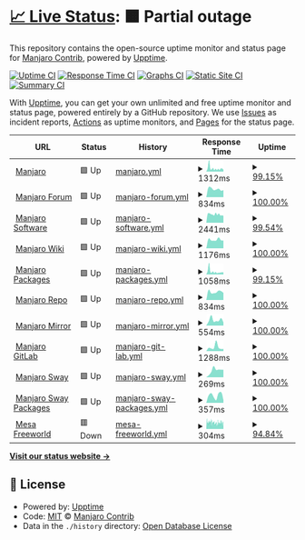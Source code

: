 # [📈 Live Status](https://uptime.manjaro.download): <!--live status--> **🟧 Partial outage**

This repository contains the open-source uptime monitor and status page for [Manjaro Contrib](https://uptime.manjaro.download), powered by [Upptime](https://github.com/upptime/upptime).

[![Uptime CI](https://github.com/manjaro-contrib/upptime/workflows/Uptime%20CI/badge.svg)](https://github.com/manjaro-contrib/upptime/actions?query=workflow%3A%22Uptime+CI%22)
[![Response Time CI](https://github.com/manjaro-contrib/upptime/workflows/Response%20Time%20CI/badge.svg)](https://github.com/manjaro-contrib/upptime/actions?query=workflow%3A%22Response+Time+CI%22)
[![Graphs CI](https://github.com/manjaro-contrib/upptime/workflows/Graphs%20CI/badge.svg)](https://github.com/manjaro-contrib/upptime/actions?query=workflow%3A%22Graphs+CI%22)
[![Static Site CI](https://github.com/manjaro-contrib/upptime/workflows/Static%20Site%20CI/badge.svg)](https://github.com/manjaro-contrib/upptime/actions?query=workflow%3A%22Static+Site+CI%22)
[![Summary CI](https://github.com/manjaro-contrib/upptime/workflows/Summary%20CI/badge.svg)](https://github.com/manjaro-contrib/upptime/actions?query=workflow%3A%22Summary+CI%22)

With [Upptime](https://upptime.js.org), you can get your own unlimited and free uptime monitor and status page, powered entirely by a GitHub repository. We use [Issues](https://github.com/manjaro-contrib/upptime/issues) as incident reports, [Actions](https://github.com/manjaro-contrib/upptime/actions) as uptime monitors, and [Pages](https://uptime.manjaro.download) for the status page.

<!--start: status pages-->
<!-- This summary is generated by Upptime (https://github.com/upptime/upptime) -->
<!-- Do not edit this manually, your changes will be overwritten -->
<!-- prettier-ignore -->
| URL | Status | History | Response Time | Uptime |
| --- | ------ | ------- | ------------- | ------ |
| <img alt="" src="https://icons.duckduckgo.com/ip3/manjaro.org.ico" height="13"> [Manjaro](https://manjaro.org) | 🟩 Up | [manjaro.yml](https://github.com/manjaro-contrib/upptime/commits/HEAD/history/manjaro.yml) | <details><summary><img alt="Response time graph" src="./graphs/manjaro/response-time-week.png" height="20"> 1312ms</summary><br><a href="https://status.manjaro.org/history/manjaro"><img alt="Response time 1453" src="https://img.shields.io/endpoint?url=https%3A%2F%2Fraw.githubusercontent.com%2Fmanjaro-contrib%2Fupptime%2FHEAD%2Fapi%2Fmanjaro%2Fresponse-time.json"></a><br><a href="https://status.manjaro.org/history/manjaro"><img alt="24-hour response time 760" src="https://img.shields.io/endpoint?url=https%3A%2F%2Fraw.githubusercontent.com%2Fmanjaro-contrib%2Fupptime%2FHEAD%2Fapi%2Fmanjaro%2Fresponse-time-day.json"></a><br><a href="https://status.manjaro.org/history/manjaro"><img alt="7-day response time 1312" src="https://img.shields.io/endpoint?url=https%3A%2F%2Fraw.githubusercontent.com%2Fmanjaro-contrib%2Fupptime%2FHEAD%2Fapi%2Fmanjaro%2Fresponse-time-week.json"></a><br><a href="https://status.manjaro.org/history/manjaro"><img alt="30-day response time 1182" src="https://img.shields.io/endpoint?url=https%3A%2F%2Fraw.githubusercontent.com%2Fmanjaro-contrib%2Fupptime%2FHEAD%2Fapi%2Fmanjaro%2Fresponse-time-month.json"></a><br><a href="https://status.manjaro.org/history/manjaro"><img alt="1-year response time 1453" src="https://img.shields.io/endpoint?url=https%3A%2F%2Fraw.githubusercontent.com%2Fmanjaro-contrib%2Fupptime%2FHEAD%2Fapi%2Fmanjaro%2Fresponse-time-year.json"></a></details> | <details><summary><a href="https://status.manjaro.org/history/manjaro">99.15%</a></summary><a href="https://status.manjaro.org/history/manjaro"><img alt="All-time uptime 98.99%" src="https://img.shields.io/endpoint?url=https%3A%2F%2Fraw.githubusercontent.com%2Fmanjaro-contrib%2Fupptime%2FHEAD%2Fapi%2Fmanjaro%2Fuptime.json"></a><br><a href="https://status.manjaro.org/history/manjaro"><img alt="24-hour uptime 100.00%" src="https://img.shields.io/endpoint?url=https%3A%2F%2Fraw.githubusercontent.com%2Fmanjaro-contrib%2Fupptime%2FHEAD%2Fapi%2Fmanjaro%2Fuptime-day.json"></a><br><a href="https://status.manjaro.org/history/manjaro"><img alt="7-day uptime 99.15%" src="https://img.shields.io/endpoint?url=https%3A%2F%2Fraw.githubusercontent.com%2Fmanjaro-contrib%2Fupptime%2FHEAD%2Fapi%2Fmanjaro%2Fuptime-week.json"></a><br><a href="https://status.manjaro.org/history/manjaro"><img alt="30-day uptime 99.55%" src="https://img.shields.io/endpoint?url=https%3A%2F%2Fraw.githubusercontent.com%2Fmanjaro-contrib%2Fupptime%2FHEAD%2Fapi%2Fmanjaro%2Fuptime-month.json"></a><br><a href="https://status.manjaro.org/history/manjaro"><img alt="1-year uptime 98.99%" src="https://img.shields.io/endpoint?url=https%3A%2F%2Fraw.githubusercontent.com%2Fmanjaro-contrib%2Fupptime%2FHEAD%2Fapi%2Fmanjaro%2Fuptime-year.json"></a></details>
| <img alt="" src="https://icons.duckduckgo.com/ip3/forum.manjaro.org.ico" height="13"> [Manjaro Forum](https://forum.manjaro.org) | 🟩 Up | [manjaro-forum.yml](https://github.com/manjaro-contrib/upptime/commits/HEAD/history/manjaro-forum.yml) | <details><summary><img alt="Response time graph" src="./graphs/manjaro-forum/response-time-week.png" height="20"> 834ms</summary><br><a href="https://status.manjaro.org/history/manjaro-forum"><img alt="Response time 954" src="https://img.shields.io/endpoint?url=https%3A%2F%2Fraw.githubusercontent.com%2Fmanjaro-contrib%2Fupptime%2FHEAD%2Fapi%2Fmanjaro-forum%2Fresponse-time.json"></a><br><a href="https://status.manjaro.org/history/manjaro-forum"><img alt="24-hour response time 724" src="https://img.shields.io/endpoint?url=https%3A%2F%2Fraw.githubusercontent.com%2Fmanjaro-contrib%2Fupptime%2FHEAD%2Fapi%2Fmanjaro-forum%2Fresponse-time-day.json"></a><br><a href="https://status.manjaro.org/history/manjaro-forum"><img alt="7-day response time 834" src="https://img.shields.io/endpoint?url=https%3A%2F%2Fraw.githubusercontent.com%2Fmanjaro-contrib%2Fupptime%2FHEAD%2Fapi%2Fmanjaro-forum%2Fresponse-time-week.json"></a><br><a href="https://status.manjaro.org/history/manjaro-forum"><img alt="30-day response time 857" src="https://img.shields.io/endpoint?url=https%3A%2F%2Fraw.githubusercontent.com%2Fmanjaro-contrib%2Fupptime%2FHEAD%2Fapi%2Fmanjaro-forum%2Fresponse-time-month.json"></a><br><a href="https://status.manjaro.org/history/manjaro-forum"><img alt="1-year response time 954" src="https://img.shields.io/endpoint?url=https%3A%2F%2Fraw.githubusercontent.com%2Fmanjaro-contrib%2Fupptime%2FHEAD%2Fapi%2Fmanjaro-forum%2Fresponse-time-year.json"></a></details> | <details><summary><a href="https://status.manjaro.org/history/manjaro-forum">100.00%</a></summary><a href="https://status.manjaro.org/history/manjaro-forum"><img alt="All-time uptime 99.64%" src="https://img.shields.io/endpoint?url=https%3A%2F%2Fraw.githubusercontent.com%2Fmanjaro-contrib%2Fupptime%2FHEAD%2Fapi%2Fmanjaro-forum%2Fuptime.json"></a><br><a href="https://status.manjaro.org/history/manjaro-forum"><img alt="24-hour uptime 100.00%" src="https://img.shields.io/endpoint?url=https%3A%2F%2Fraw.githubusercontent.com%2Fmanjaro-contrib%2Fupptime%2FHEAD%2Fapi%2Fmanjaro-forum%2Fuptime-day.json"></a><br><a href="https://status.manjaro.org/history/manjaro-forum"><img alt="7-day uptime 100.00%" src="https://img.shields.io/endpoint?url=https%3A%2F%2Fraw.githubusercontent.com%2Fmanjaro-contrib%2Fupptime%2FHEAD%2Fapi%2Fmanjaro-forum%2Fuptime-week.json"></a><br><a href="https://status.manjaro.org/history/manjaro-forum"><img alt="30-day uptime 100.00%" src="https://img.shields.io/endpoint?url=https%3A%2F%2Fraw.githubusercontent.com%2Fmanjaro-contrib%2Fupptime%2FHEAD%2Fapi%2Fmanjaro-forum%2Fuptime-month.json"></a><br><a href="https://status.manjaro.org/history/manjaro-forum"><img alt="1-year uptime 99.64%" src="https://img.shields.io/endpoint?url=https%3A%2F%2Fraw.githubusercontent.com%2Fmanjaro-contrib%2Fupptime%2FHEAD%2Fapi%2Fmanjaro-forum%2Fuptime-year.json"></a></details>
| <img alt="" src="https://icons.duckduckgo.com/ip3/software.manjaro.org.ico" height="13"> [Manjaro Software](https://software.manjaro.org) | 🟩 Up | [manjaro-software.yml](https://github.com/manjaro-contrib/upptime/commits/HEAD/history/manjaro-software.yml) | <details><summary><img alt="Response time graph" src="./graphs/manjaro-software/response-time-week.png" height="20"> 2441ms</summary><br><a href="https://status.manjaro.org/history/manjaro-software"><img alt="Response time 2268" src="https://img.shields.io/endpoint?url=https%3A%2F%2Fraw.githubusercontent.com%2Fmanjaro-contrib%2Fupptime%2FHEAD%2Fapi%2Fmanjaro-software%2Fresponse-time.json"></a><br><a href="https://status.manjaro.org/history/manjaro-software"><img alt="24-hour response time 2157" src="https://img.shields.io/endpoint?url=https%3A%2F%2Fraw.githubusercontent.com%2Fmanjaro-contrib%2Fupptime%2FHEAD%2Fapi%2Fmanjaro-software%2Fresponse-time-day.json"></a><br><a href="https://status.manjaro.org/history/manjaro-software"><img alt="7-day response time 2441" src="https://img.shields.io/endpoint?url=https%3A%2F%2Fraw.githubusercontent.com%2Fmanjaro-contrib%2Fupptime%2FHEAD%2Fapi%2Fmanjaro-software%2Fresponse-time-week.json"></a><br><a href="https://status.manjaro.org/history/manjaro-software"><img alt="30-day response time 2156" src="https://img.shields.io/endpoint?url=https%3A%2F%2Fraw.githubusercontent.com%2Fmanjaro-contrib%2Fupptime%2FHEAD%2Fapi%2Fmanjaro-software%2Fresponse-time-month.json"></a><br><a href="https://status.manjaro.org/history/manjaro-software"><img alt="1-year response time 2268" src="https://img.shields.io/endpoint?url=https%3A%2F%2Fraw.githubusercontent.com%2Fmanjaro-contrib%2Fupptime%2FHEAD%2Fapi%2Fmanjaro-software%2Fresponse-time-year.json"></a></details> | <details><summary><a href="https://status.manjaro.org/history/manjaro-software">99.54%</a></summary><a href="https://status.manjaro.org/history/manjaro-software"><img alt="All-time uptime 99.56%" src="https://img.shields.io/endpoint?url=https%3A%2F%2Fraw.githubusercontent.com%2Fmanjaro-contrib%2Fupptime%2FHEAD%2Fapi%2Fmanjaro-software%2Fuptime.json"></a><br><a href="https://status.manjaro.org/history/manjaro-software"><img alt="24-hour uptime 98.59%" src="https://img.shields.io/endpoint?url=https%3A%2F%2Fraw.githubusercontent.com%2Fmanjaro-contrib%2Fupptime%2FHEAD%2Fapi%2Fmanjaro-software%2Fuptime-day.json"></a><br><a href="https://status.manjaro.org/history/manjaro-software"><img alt="7-day uptime 99.54%" src="https://img.shields.io/endpoint?url=https%3A%2F%2Fraw.githubusercontent.com%2Fmanjaro-contrib%2Fupptime%2FHEAD%2Fapi%2Fmanjaro-software%2Fuptime-week.json"></a><br><a href="https://status.manjaro.org/history/manjaro-software"><img alt="30-day uptime 99.57%" src="https://img.shields.io/endpoint?url=https%3A%2F%2Fraw.githubusercontent.com%2Fmanjaro-contrib%2Fupptime%2FHEAD%2Fapi%2Fmanjaro-software%2Fuptime-month.json"></a><br><a href="https://status.manjaro.org/history/manjaro-software"><img alt="1-year uptime 99.56%" src="https://img.shields.io/endpoint?url=https%3A%2F%2Fraw.githubusercontent.com%2Fmanjaro-contrib%2Fupptime%2FHEAD%2Fapi%2Fmanjaro-software%2Fuptime-year.json"></a></details>
| <img alt="" src="https://icons.duckduckgo.com/ip3/wiki.manjaro.org.ico" height="13"> [Manjaro Wiki](https://wiki.manjaro.org) | 🟩 Up | [manjaro-wiki.yml](https://github.com/manjaro-contrib/upptime/commits/HEAD/history/manjaro-wiki.yml) | <details><summary><img alt="Response time graph" src="./graphs/manjaro-wiki/response-time-week.png" height="20"> 1176ms</summary><br><a href="https://status.manjaro.org/history/manjaro-wiki"><img alt="Response time 1294" src="https://img.shields.io/endpoint?url=https%3A%2F%2Fraw.githubusercontent.com%2Fmanjaro-contrib%2Fupptime%2FHEAD%2Fapi%2Fmanjaro-wiki%2Fresponse-time.json"></a><br><a href="https://status.manjaro.org/history/manjaro-wiki"><img alt="24-hour response time 1069" src="https://img.shields.io/endpoint?url=https%3A%2F%2Fraw.githubusercontent.com%2Fmanjaro-contrib%2Fupptime%2FHEAD%2Fapi%2Fmanjaro-wiki%2Fresponse-time-day.json"></a><br><a href="https://status.manjaro.org/history/manjaro-wiki"><img alt="7-day response time 1176" src="https://img.shields.io/endpoint?url=https%3A%2F%2Fraw.githubusercontent.com%2Fmanjaro-contrib%2Fupptime%2FHEAD%2Fapi%2Fmanjaro-wiki%2Fresponse-time-week.json"></a><br><a href="https://status.manjaro.org/history/manjaro-wiki"><img alt="30-day response time 1327" src="https://img.shields.io/endpoint?url=https%3A%2F%2Fraw.githubusercontent.com%2Fmanjaro-contrib%2Fupptime%2FHEAD%2Fapi%2Fmanjaro-wiki%2Fresponse-time-month.json"></a><br><a href="https://status.manjaro.org/history/manjaro-wiki"><img alt="1-year response time 1294" src="https://img.shields.io/endpoint?url=https%3A%2F%2Fraw.githubusercontent.com%2Fmanjaro-contrib%2Fupptime%2FHEAD%2Fapi%2Fmanjaro-wiki%2Fresponse-time-year.json"></a></details> | <details><summary><a href="https://status.manjaro.org/history/manjaro-wiki">100.00%</a></summary><a href="https://status.manjaro.org/history/manjaro-wiki"><img alt="All-time uptime 99.80%" src="https://img.shields.io/endpoint?url=https%3A%2F%2Fraw.githubusercontent.com%2Fmanjaro-contrib%2Fupptime%2FHEAD%2Fapi%2Fmanjaro-wiki%2Fuptime.json"></a><br><a href="https://status.manjaro.org/history/manjaro-wiki"><img alt="24-hour uptime 100.00%" src="https://img.shields.io/endpoint?url=https%3A%2F%2Fraw.githubusercontent.com%2Fmanjaro-contrib%2Fupptime%2FHEAD%2Fapi%2Fmanjaro-wiki%2Fuptime-day.json"></a><br><a href="https://status.manjaro.org/history/manjaro-wiki"><img alt="7-day uptime 100.00%" src="https://img.shields.io/endpoint?url=https%3A%2F%2Fraw.githubusercontent.com%2Fmanjaro-contrib%2Fupptime%2FHEAD%2Fapi%2Fmanjaro-wiki%2Fuptime-week.json"></a><br><a href="https://status.manjaro.org/history/manjaro-wiki"><img alt="30-day uptime 100.00%" src="https://img.shields.io/endpoint?url=https%3A%2F%2Fraw.githubusercontent.com%2Fmanjaro-contrib%2Fupptime%2FHEAD%2Fapi%2Fmanjaro-wiki%2Fuptime-month.json"></a><br><a href="https://status.manjaro.org/history/manjaro-wiki"><img alt="1-year uptime 99.80%" src="https://img.shields.io/endpoint?url=https%3A%2F%2Fraw.githubusercontent.com%2Fmanjaro-contrib%2Fupptime%2FHEAD%2Fapi%2Fmanjaro-wiki%2Fuptime-year.json"></a></details>
| <img alt="" src="https://icons.duckduckgo.com/ip3/packages.manjaro.org.ico" height="13"> [Manjaro Packages](https://packages.manjaro.org) | 🟩 Up | [manjaro-packages.yml](https://github.com/manjaro-contrib/upptime/commits/HEAD/history/manjaro-packages.yml) | <details><summary><img alt="Response time graph" src="./graphs/manjaro-packages/response-time-week.png" height="20"> 1058ms</summary><br><a href="https://status.manjaro.org/history/manjaro-packages"><img alt="Response time 1462" src="https://img.shields.io/endpoint?url=https%3A%2F%2Fraw.githubusercontent.com%2Fmanjaro-contrib%2Fupptime%2FHEAD%2Fapi%2Fmanjaro-packages%2Fresponse-time.json"></a><br><a href="https://status.manjaro.org/history/manjaro-packages"><img alt="24-hour response time 781" src="https://img.shields.io/endpoint?url=https%3A%2F%2Fraw.githubusercontent.com%2Fmanjaro-contrib%2Fupptime%2FHEAD%2Fapi%2Fmanjaro-packages%2Fresponse-time-day.json"></a><br><a href="https://status.manjaro.org/history/manjaro-packages"><img alt="7-day response time 1058" src="https://img.shields.io/endpoint?url=https%3A%2F%2Fraw.githubusercontent.com%2Fmanjaro-contrib%2Fupptime%2FHEAD%2Fapi%2Fmanjaro-packages%2Fresponse-time-week.json"></a><br><a href="https://status.manjaro.org/history/manjaro-packages"><img alt="30-day response time 926" src="https://img.shields.io/endpoint?url=https%3A%2F%2Fraw.githubusercontent.com%2Fmanjaro-contrib%2Fupptime%2FHEAD%2Fapi%2Fmanjaro-packages%2Fresponse-time-month.json"></a><br><a href="https://status.manjaro.org/history/manjaro-packages"><img alt="1-year response time 1462" src="https://img.shields.io/endpoint?url=https%3A%2F%2Fraw.githubusercontent.com%2Fmanjaro-contrib%2Fupptime%2FHEAD%2Fapi%2Fmanjaro-packages%2Fresponse-time-year.json"></a></details> | <details><summary><a href="https://status.manjaro.org/history/manjaro-packages">99.15%</a></summary><a href="https://status.manjaro.org/history/manjaro-packages"><img alt="All-time uptime 98.97%" src="https://img.shields.io/endpoint?url=https%3A%2F%2Fraw.githubusercontent.com%2Fmanjaro-contrib%2Fupptime%2FHEAD%2Fapi%2Fmanjaro-packages%2Fuptime.json"></a><br><a href="https://status.manjaro.org/history/manjaro-packages"><img alt="24-hour uptime 100.00%" src="https://img.shields.io/endpoint?url=https%3A%2F%2Fraw.githubusercontent.com%2Fmanjaro-contrib%2Fupptime%2FHEAD%2Fapi%2Fmanjaro-packages%2Fuptime-day.json"></a><br><a href="https://status.manjaro.org/history/manjaro-packages"><img alt="7-day uptime 99.15%" src="https://img.shields.io/endpoint?url=https%3A%2F%2Fraw.githubusercontent.com%2Fmanjaro-contrib%2Fupptime%2FHEAD%2Fapi%2Fmanjaro-packages%2Fuptime-week.json"></a><br><a href="https://status.manjaro.org/history/manjaro-packages"><img alt="30-day uptime 99.55%" src="https://img.shields.io/endpoint?url=https%3A%2F%2Fraw.githubusercontent.com%2Fmanjaro-contrib%2Fupptime%2FHEAD%2Fapi%2Fmanjaro-packages%2Fuptime-month.json"></a><br><a href="https://status.manjaro.org/history/manjaro-packages"><img alt="1-year uptime 98.97%" src="https://img.shields.io/endpoint?url=https%3A%2F%2Fraw.githubusercontent.com%2Fmanjaro-contrib%2Fupptime%2FHEAD%2Fapi%2Fmanjaro-packages%2Fuptime-year.json"></a></details>
| <img alt="" src="https://icons.duckduckgo.com/ip3/repo.manjaro.org.ico" height="13"> [Manjaro Repo](https://repo.manjaro.org) | 🟩 Up | [manjaro-repo.yml](https://github.com/manjaro-contrib/upptime/commits/HEAD/history/manjaro-repo.yml) | <details><summary><img alt="Response time graph" src="./graphs/manjaro-repo/response-time-week.png" height="20"> 834ms</summary><br><a href="https://status.manjaro.org/history/manjaro-repo"><img alt="Response time 945" src="https://img.shields.io/endpoint?url=https%3A%2F%2Fraw.githubusercontent.com%2Fmanjaro-contrib%2Fupptime%2FHEAD%2Fapi%2Fmanjaro-repo%2Fresponse-time.json"></a><br><a href="https://status.manjaro.org/history/manjaro-repo"><img alt="24-hour response time 733" src="https://img.shields.io/endpoint?url=https%3A%2F%2Fraw.githubusercontent.com%2Fmanjaro-contrib%2Fupptime%2FHEAD%2Fapi%2Fmanjaro-repo%2Fresponse-time-day.json"></a><br><a href="https://status.manjaro.org/history/manjaro-repo"><img alt="7-day response time 834" src="https://img.shields.io/endpoint?url=https%3A%2F%2Fraw.githubusercontent.com%2Fmanjaro-contrib%2Fupptime%2FHEAD%2Fapi%2Fmanjaro-repo%2Fresponse-time-week.json"></a><br><a href="https://status.manjaro.org/history/manjaro-repo"><img alt="30-day response time 891" src="https://img.shields.io/endpoint?url=https%3A%2F%2Fraw.githubusercontent.com%2Fmanjaro-contrib%2Fupptime%2FHEAD%2Fapi%2Fmanjaro-repo%2Fresponse-time-month.json"></a><br><a href="https://status.manjaro.org/history/manjaro-repo"><img alt="1-year response time 945" src="https://img.shields.io/endpoint?url=https%3A%2F%2Fraw.githubusercontent.com%2Fmanjaro-contrib%2Fupptime%2FHEAD%2Fapi%2Fmanjaro-repo%2Fresponse-time-year.json"></a></details> | <details><summary><a href="https://status.manjaro.org/history/manjaro-repo">100.00%</a></summary><a href="https://status.manjaro.org/history/manjaro-repo"><img alt="All-time uptime 99.99%" src="https://img.shields.io/endpoint?url=https%3A%2F%2Fraw.githubusercontent.com%2Fmanjaro-contrib%2Fupptime%2FHEAD%2Fapi%2Fmanjaro-repo%2Fuptime.json"></a><br><a href="https://status.manjaro.org/history/manjaro-repo"><img alt="24-hour uptime 100.00%" src="https://img.shields.io/endpoint?url=https%3A%2F%2Fraw.githubusercontent.com%2Fmanjaro-contrib%2Fupptime%2FHEAD%2Fapi%2Fmanjaro-repo%2Fuptime-day.json"></a><br><a href="https://status.manjaro.org/history/manjaro-repo"><img alt="7-day uptime 100.00%" src="https://img.shields.io/endpoint?url=https%3A%2F%2Fraw.githubusercontent.com%2Fmanjaro-contrib%2Fupptime%2FHEAD%2Fapi%2Fmanjaro-repo%2Fuptime-week.json"></a><br><a href="https://status.manjaro.org/history/manjaro-repo"><img alt="30-day uptime 99.95%" src="https://img.shields.io/endpoint?url=https%3A%2F%2Fraw.githubusercontent.com%2Fmanjaro-contrib%2Fupptime%2FHEAD%2Fapi%2Fmanjaro-repo%2Fuptime-month.json"></a><br><a href="https://status.manjaro.org/history/manjaro-repo"><img alt="1-year uptime 99.99%" src="https://img.shields.io/endpoint?url=https%3A%2F%2Fraw.githubusercontent.com%2Fmanjaro-contrib%2Fupptime%2FHEAD%2Fapi%2Fmanjaro-repo%2Fuptime-year.json"></a></details>
| <img alt="" src="https://icons.duckduckgo.com/ip3/mirrors.manjaro.org.ico" height="13"> [Manjaro Mirror](https://mirrors.manjaro.org/repo/state) | 🟩 Up | [manjaro-mirror.yml](https://github.com/manjaro-contrib/upptime/commits/HEAD/history/manjaro-mirror.yml) | <details><summary><img alt="Response time graph" src="./graphs/manjaro-mirror/response-time-week.png" height="20"> 554ms</summary><br><a href="https://status.manjaro.org/history/manjaro-mirror"><img alt="Response time 545" src="https://img.shields.io/endpoint?url=https%3A%2F%2Fraw.githubusercontent.com%2Fmanjaro-contrib%2Fupptime%2FHEAD%2Fapi%2Fmanjaro-mirror%2Fresponse-time.json"></a><br><a href="https://status.manjaro.org/history/manjaro-mirror"><img alt="24-hour response time 315" src="https://img.shields.io/endpoint?url=https%3A%2F%2Fraw.githubusercontent.com%2Fmanjaro-contrib%2Fupptime%2FHEAD%2Fapi%2Fmanjaro-mirror%2Fresponse-time-day.json"></a><br><a href="https://status.manjaro.org/history/manjaro-mirror"><img alt="7-day response time 554" src="https://img.shields.io/endpoint?url=https%3A%2F%2Fraw.githubusercontent.com%2Fmanjaro-contrib%2Fupptime%2FHEAD%2Fapi%2Fmanjaro-mirror%2Fresponse-time-week.json"></a><br><a href="https://status.manjaro.org/history/manjaro-mirror"><img alt="30-day response time 690" src="https://img.shields.io/endpoint?url=https%3A%2F%2Fraw.githubusercontent.com%2Fmanjaro-contrib%2Fupptime%2FHEAD%2Fapi%2Fmanjaro-mirror%2Fresponse-time-month.json"></a><br><a href="https://status.manjaro.org/history/manjaro-mirror"><img alt="1-year response time 545" src="https://img.shields.io/endpoint?url=https%3A%2F%2Fraw.githubusercontent.com%2Fmanjaro-contrib%2Fupptime%2FHEAD%2Fapi%2Fmanjaro-mirror%2Fresponse-time-year.json"></a></details> | <details><summary><a href="https://status.manjaro.org/history/manjaro-mirror">100.00%</a></summary><a href="https://status.manjaro.org/history/manjaro-mirror"><img alt="All-time uptime 100.00%" src="https://img.shields.io/endpoint?url=https%3A%2F%2Fraw.githubusercontent.com%2Fmanjaro-contrib%2Fupptime%2FHEAD%2Fapi%2Fmanjaro-mirror%2Fuptime.json"></a><br><a href="https://status.manjaro.org/history/manjaro-mirror"><img alt="24-hour uptime 100.00%" src="https://img.shields.io/endpoint?url=https%3A%2F%2Fraw.githubusercontent.com%2Fmanjaro-contrib%2Fupptime%2FHEAD%2Fapi%2Fmanjaro-mirror%2Fuptime-day.json"></a><br><a href="https://status.manjaro.org/history/manjaro-mirror"><img alt="7-day uptime 100.00%" src="https://img.shields.io/endpoint?url=https%3A%2F%2Fraw.githubusercontent.com%2Fmanjaro-contrib%2Fupptime%2FHEAD%2Fapi%2Fmanjaro-mirror%2Fuptime-week.json"></a><br><a href="https://status.manjaro.org/history/manjaro-mirror"><img alt="30-day uptime 100.00%" src="https://img.shields.io/endpoint?url=https%3A%2F%2Fraw.githubusercontent.com%2Fmanjaro-contrib%2Fupptime%2FHEAD%2Fapi%2Fmanjaro-mirror%2Fuptime-month.json"></a><br><a href="https://status.manjaro.org/history/manjaro-mirror"><img alt="1-year uptime 100.00%" src="https://img.shields.io/endpoint?url=https%3A%2F%2Fraw.githubusercontent.com%2Fmanjaro-contrib%2Fupptime%2FHEAD%2Fapi%2Fmanjaro-mirror%2Fuptime-year.json"></a></details>
| <img alt="" src="https://icons.duckduckgo.com/ip3/gitlab.manjaro.org.ico" height="13"> [Manjaro GitLab](https://gitlab.manjaro.org) | 🟩 Up | [manjaro-git-lab.yml](https://github.com/manjaro-contrib/upptime/commits/HEAD/history/manjaro-git-lab.yml) | <details><summary><img alt="Response time graph" src="./graphs/manjaro-git-lab/response-time-week.png" height="20"> 1288ms</summary><br><a href="https://status.manjaro.org/history/manjaro-git-lab"><img alt="Response time 1207" src="https://img.shields.io/endpoint?url=https%3A%2F%2Fraw.githubusercontent.com%2Fmanjaro-contrib%2Fupptime%2FHEAD%2Fapi%2Fmanjaro-git-lab%2Fresponse-time.json"></a><br><a href="https://status.manjaro.org/history/manjaro-git-lab"><img alt="24-hour response time 740" src="https://img.shields.io/endpoint?url=https%3A%2F%2Fraw.githubusercontent.com%2Fmanjaro-contrib%2Fupptime%2FHEAD%2Fapi%2Fmanjaro-git-lab%2Fresponse-time-day.json"></a><br><a href="https://status.manjaro.org/history/manjaro-git-lab"><img alt="7-day response time 1288" src="https://img.shields.io/endpoint?url=https%3A%2F%2Fraw.githubusercontent.com%2Fmanjaro-contrib%2Fupptime%2FHEAD%2Fapi%2Fmanjaro-git-lab%2Fresponse-time-week.json"></a><br><a href="https://status.manjaro.org/history/manjaro-git-lab"><img alt="30-day response time 1225" src="https://img.shields.io/endpoint?url=https%3A%2F%2Fraw.githubusercontent.com%2Fmanjaro-contrib%2Fupptime%2FHEAD%2Fapi%2Fmanjaro-git-lab%2Fresponse-time-month.json"></a><br><a href="https://status.manjaro.org/history/manjaro-git-lab"><img alt="1-year response time 1207" src="https://img.shields.io/endpoint?url=https%3A%2F%2Fraw.githubusercontent.com%2Fmanjaro-contrib%2Fupptime%2FHEAD%2Fapi%2Fmanjaro-git-lab%2Fresponse-time-year.json"></a></details> | <details><summary><a href="https://status.manjaro.org/history/manjaro-git-lab">100.00%</a></summary><a href="https://status.manjaro.org/history/manjaro-git-lab"><img alt="All-time uptime 99.96%" src="https://img.shields.io/endpoint?url=https%3A%2F%2Fraw.githubusercontent.com%2Fmanjaro-contrib%2Fupptime%2FHEAD%2Fapi%2Fmanjaro-git-lab%2Fuptime.json"></a><br><a href="https://status.manjaro.org/history/manjaro-git-lab"><img alt="24-hour uptime 100.00%" src="https://img.shields.io/endpoint?url=https%3A%2F%2Fraw.githubusercontent.com%2Fmanjaro-contrib%2Fupptime%2FHEAD%2Fapi%2Fmanjaro-git-lab%2Fuptime-day.json"></a><br><a href="https://status.manjaro.org/history/manjaro-git-lab"><img alt="7-day uptime 100.00%" src="https://img.shields.io/endpoint?url=https%3A%2F%2Fraw.githubusercontent.com%2Fmanjaro-contrib%2Fupptime%2FHEAD%2Fapi%2Fmanjaro-git-lab%2Fuptime-week.json"></a><br><a href="https://status.manjaro.org/history/manjaro-git-lab"><img alt="30-day uptime 100.00%" src="https://img.shields.io/endpoint?url=https%3A%2F%2Fraw.githubusercontent.com%2Fmanjaro-contrib%2Fupptime%2FHEAD%2Fapi%2Fmanjaro-git-lab%2Fuptime-month.json"></a><br><a href="https://status.manjaro.org/history/manjaro-git-lab"><img alt="1-year uptime 99.96%" src="https://img.shields.io/endpoint?url=https%3A%2F%2Fraw.githubusercontent.com%2Fmanjaro-contrib%2Fupptime%2FHEAD%2Fapi%2Fmanjaro-git-lab%2Fuptime-year.json"></a></details>
| <img alt="" src="https://icons.duckduckgo.com/ip3/manjaro-sway.download.ico" height="13"> [Manjaro Sway](https://manjaro-sway.download) | 🟩 Up | [manjaro-sway.yml](https://github.com/manjaro-contrib/upptime/commits/HEAD/history/manjaro-sway.yml) | <details><summary><img alt="Response time graph" src="./graphs/manjaro-sway/response-time-week.png" height="20"> 269ms</summary><br><a href="https://status.manjaro.org/history/manjaro-sway"><img alt="Response time 313" src="https://img.shields.io/endpoint?url=https%3A%2F%2Fraw.githubusercontent.com%2Fmanjaro-contrib%2Fupptime%2FHEAD%2Fapi%2Fmanjaro-sway%2Fresponse-time.json"></a><br><a href="https://status.manjaro.org/history/manjaro-sway"><img alt="24-hour response time 290" src="https://img.shields.io/endpoint?url=https%3A%2F%2Fraw.githubusercontent.com%2Fmanjaro-contrib%2Fupptime%2FHEAD%2Fapi%2Fmanjaro-sway%2Fresponse-time-day.json"></a><br><a href="https://status.manjaro.org/history/manjaro-sway"><img alt="7-day response time 269" src="https://img.shields.io/endpoint?url=https%3A%2F%2Fraw.githubusercontent.com%2Fmanjaro-contrib%2Fupptime%2FHEAD%2Fapi%2Fmanjaro-sway%2Fresponse-time-week.json"></a><br><a href="https://status.manjaro.org/history/manjaro-sway"><img alt="30-day response time 331" src="https://img.shields.io/endpoint?url=https%3A%2F%2Fraw.githubusercontent.com%2Fmanjaro-contrib%2Fupptime%2FHEAD%2Fapi%2Fmanjaro-sway%2Fresponse-time-month.json"></a><br><a href="https://status.manjaro.org/history/manjaro-sway"><img alt="1-year response time 313" src="https://img.shields.io/endpoint?url=https%3A%2F%2Fraw.githubusercontent.com%2Fmanjaro-contrib%2Fupptime%2FHEAD%2Fapi%2Fmanjaro-sway%2Fresponse-time-year.json"></a></details> | <details><summary><a href="https://status.manjaro.org/history/manjaro-sway">100.00%</a></summary><a href="https://status.manjaro.org/history/manjaro-sway"><img alt="All-time uptime 99.97%" src="https://img.shields.io/endpoint?url=https%3A%2F%2Fraw.githubusercontent.com%2Fmanjaro-contrib%2Fupptime%2FHEAD%2Fapi%2Fmanjaro-sway%2Fuptime.json"></a><br><a href="https://status.manjaro.org/history/manjaro-sway"><img alt="24-hour uptime 100.00%" src="https://img.shields.io/endpoint?url=https%3A%2F%2Fraw.githubusercontent.com%2Fmanjaro-contrib%2Fupptime%2FHEAD%2Fapi%2Fmanjaro-sway%2Fuptime-day.json"></a><br><a href="https://status.manjaro.org/history/manjaro-sway"><img alt="7-day uptime 100.00%" src="https://img.shields.io/endpoint?url=https%3A%2F%2Fraw.githubusercontent.com%2Fmanjaro-contrib%2Fupptime%2FHEAD%2Fapi%2Fmanjaro-sway%2Fuptime-week.json"></a><br><a href="https://status.manjaro.org/history/manjaro-sway"><img alt="30-day uptime 100.00%" src="https://img.shields.io/endpoint?url=https%3A%2F%2Fraw.githubusercontent.com%2Fmanjaro-contrib%2Fupptime%2FHEAD%2Fapi%2Fmanjaro-sway%2Fuptime-month.json"></a><br><a href="https://status.manjaro.org/history/manjaro-sway"><img alt="1-year uptime 99.97%" src="https://img.shields.io/endpoint?url=https%3A%2F%2Fraw.githubusercontent.com%2Fmanjaro-contrib%2Fupptime%2FHEAD%2Fapi%2Fmanjaro-sway%2Fuptime-year.json"></a></details>
| <img alt="" src="https://icons.duckduckgo.com/ip3/packages.manjaro-sway.download.ico" height="13"> [Manjaro Sway Packages](https://packages.manjaro-sway.download) | 🟩 Up | [manjaro-sway-packages.yml](https://github.com/manjaro-contrib/upptime/commits/HEAD/history/manjaro-sway-packages.yml) | <details><summary><img alt="Response time graph" src="./graphs/manjaro-sway-packages/response-time-week.png" height="20"> 357ms</summary><br><a href="https://status.manjaro.org/history/manjaro-sway-packages"><img alt="Response time 338" src="https://img.shields.io/endpoint?url=https%3A%2F%2Fraw.githubusercontent.com%2Fmanjaro-contrib%2Fupptime%2FHEAD%2Fapi%2Fmanjaro-sway-packages%2Fresponse-time.json"></a><br><a href="https://status.manjaro.org/history/manjaro-sway-packages"><img alt="24-hour response time 127" src="https://img.shields.io/endpoint?url=https%3A%2F%2Fraw.githubusercontent.com%2Fmanjaro-contrib%2Fupptime%2FHEAD%2Fapi%2Fmanjaro-sway-packages%2Fresponse-time-day.json"></a><br><a href="https://status.manjaro.org/history/manjaro-sway-packages"><img alt="7-day response time 357" src="https://img.shields.io/endpoint?url=https%3A%2F%2Fraw.githubusercontent.com%2Fmanjaro-contrib%2Fupptime%2FHEAD%2Fapi%2Fmanjaro-sway-packages%2Fresponse-time-week.json"></a><br><a href="https://status.manjaro.org/history/manjaro-sway-packages"><img alt="30-day response time 335" src="https://img.shields.io/endpoint?url=https%3A%2F%2Fraw.githubusercontent.com%2Fmanjaro-contrib%2Fupptime%2FHEAD%2Fapi%2Fmanjaro-sway-packages%2Fresponse-time-month.json"></a><br><a href="https://status.manjaro.org/history/manjaro-sway-packages"><img alt="1-year response time 338" src="https://img.shields.io/endpoint?url=https%3A%2F%2Fraw.githubusercontent.com%2Fmanjaro-contrib%2Fupptime%2FHEAD%2Fapi%2Fmanjaro-sway-packages%2Fresponse-time-year.json"></a></details> | <details><summary><a href="https://status.manjaro.org/history/manjaro-sway-packages">100.00%</a></summary><a href="https://status.manjaro.org/history/manjaro-sway-packages"><img alt="All-time uptime 99.99%" src="https://img.shields.io/endpoint?url=https%3A%2F%2Fraw.githubusercontent.com%2Fmanjaro-contrib%2Fupptime%2FHEAD%2Fapi%2Fmanjaro-sway-packages%2Fuptime.json"></a><br><a href="https://status.manjaro.org/history/manjaro-sway-packages"><img alt="24-hour uptime 100.00%" src="https://img.shields.io/endpoint?url=https%3A%2F%2Fraw.githubusercontent.com%2Fmanjaro-contrib%2Fupptime%2FHEAD%2Fapi%2Fmanjaro-sway-packages%2Fuptime-day.json"></a><br><a href="https://status.manjaro.org/history/manjaro-sway-packages"><img alt="7-day uptime 100.00%" src="https://img.shields.io/endpoint?url=https%3A%2F%2Fraw.githubusercontent.com%2Fmanjaro-contrib%2Fupptime%2FHEAD%2Fapi%2Fmanjaro-sway-packages%2Fuptime-week.json"></a><br><a href="https://status.manjaro.org/history/manjaro-sway-packages"><img alt="30-day uptime 100.00%" src="https://img.shields.io/endpoint?url=https%3A%2F%2Fraw.githubusercontent.com%2Fmanjaro-contrib%2Fupptime%2FHEAD%2Fapi%2Fmanjaro-sway-packages%2Fuptime-month.json"></a><br><a href="https://status.manjaro.org/history/manjaro-sway-packages"><img alt="1-year uptime 99.99%" src="https://img.shields.io/endpoint?url=https%3A%2F%2Fraw.githubusercontent.com%2Fmanjaro-contrib%2Fupptime%2FHEAD%2Fapi%2Fmanjaro-sway-packages%2Fuptime-year.json"></a></details>
| <img alt="" src="https://icons.duckduckgo.com/ip3/nonfree.eu.ico" height="13"> [Mesa Freeworld](https://nonfree.eu) | 🟥 Down | [mesa-freeworld.yml](https://github.com/manjaro-contrib/upptime/commits/HEAD/history/mesa-freeworld.yml) | <details><summary><img alt="Response time graph" src="./graphs/mesa-freeworld/response-time-week.png" height="20"> 304ms</summary><br><a href="https://status.manjaro.org/history/mesa-freeworld"><img alt="Response time 340" src="https://img.shields.io/endpoint?url=https%3A%2F%2Fraw.githubusercontent.com%2Fmanjaro-contrib%2Fupptime%2FHEAD%2Fapi%2Fmesa-freeworld%2Fresponse-time.json"></a><br><a href="https://status.manjaro.org/history/mesa-freeworld"><img alt="24-hour response time 268" src="https://img.shields.io/endpoint?url=https%3A%2F%2Fraw.githubusercontent.com%2Fmanjaro-contrib%2Fupptime%2FHEAD%2Fapi%2Fmesa-freeworld%2Fresponse-time-day.json"></a><br><a href="https://status.manjaro.org/history/mesa-freeworld"><img alt="7-day response time 304" src="https://img.shields.io/endpoint?url=https%3A%2F%2Fraw.githubusercontent.com%2Fmanjaro-contrib%2Fupptime%2FHEAD%2Fapi%2Fmesa-freeworld%2Fresponse-time-week.json"></a><br><a href="https://status.manjaro.org/history/mesa-freeworld"><img alt="30-day response time 362" src="https://img.shields.io/endpoint?url=https%3A%2F%2Fraw.githubusercontent.com%2Fmanjaro-contrib%2Fupptime%2FHEAD%2Fapi%2Fmesa-freeworld%2Fresponse-time-month.json"></a><br><a href="https://status.manjaro.org/history/mesa-freeworld"><img alt="1-year response time 340" src="https://img.shields.io/endpoint?url=https%3A%2F%2Fraw.githubusercontent.com%2Fmanjaro-contrib%2Fupptime%2FHEAD%2Fapi%2Fmesa-freeworld%2Fresponse-time-year.json"></a></details> | <details><summary><a href="https://status.manjaro.org/history/mesa-freeworld">94.84%</a></summary><a href="https://status.manjaro.org/history/mesa-freeworld"><img alt="All-time uptime 99.05%" src="https://img.shields.io/endpoint?url=https%3A%2F%2Fraw.githubusercontent.com%2Fmanjaro-contrib%2Fupptime%2FHEAD%2Fapi%2Fmesa-freeworld%2Fuptime.json"></a><br><a href="https://status.manjaro.org/history/mesa-freeworld"><img alt="24-hour uptime 93.45%" src="https://img.shields.io/endpoint?url=https%3A%2F%2Fraw.githubusercontent.com%2Fmanjaro-contrib%2Fupptime%2FHEAD%2Fapi%2Fmesa-freeworld%2Fuptime-day.json"></a><br><a href="https://status.manjaro.org/history/mesa-freeworld"><img alt="7-day uptime 94.84%" src="https://img.shields.io/endpoint?url=https%3A%2F%2Fraw.githubusercontent.com%2Fmanjaro-contrib%2Fupptime%2FHEAD%2Fapi%2Fmesa-freeworld%2Fuptime-week.json"></a><br><a href="https://status.manjaro.org/history/mesa-freeworld"><img alt="30-day uptime 93.96%" src="https://img.shields.io/endpoint?url=https%3A%2F%2Fraw.githubusercontent.com%2Fmanjaro-contrib%2Fupptime%2FHEAD%2Fapi%2Fmesa-freeworld%2Fuptime-month.json"></a><br><a href="https://status.manjaro.org/history/mesa-freeworld"><img alt="1-year uptime 99.05%" src="https://img.shields.io/endpoint?url=https%3A%2F%2Fraw.githubusercontent.com%2Fmanjaro-contrib%2Fupptime%2FHEAD%2Fapi%2Fmesa-freeworld%2Fuptime-year.json"></a></details>

<!--end: status pages-->

[**Visit our status website →**](https://uptime.manjaro.download)

## 📄 License

- Powered by: [Upptime](https://github.com/upptime/upptime)
- Code: [MIT](./LICENSE) © [Manjaro Contrib](https://uptime.manjaro.download)
- Data in the `./history` directory: [Open Database License](https://opendatacommons.org/licenses/odbl/1-0/)
